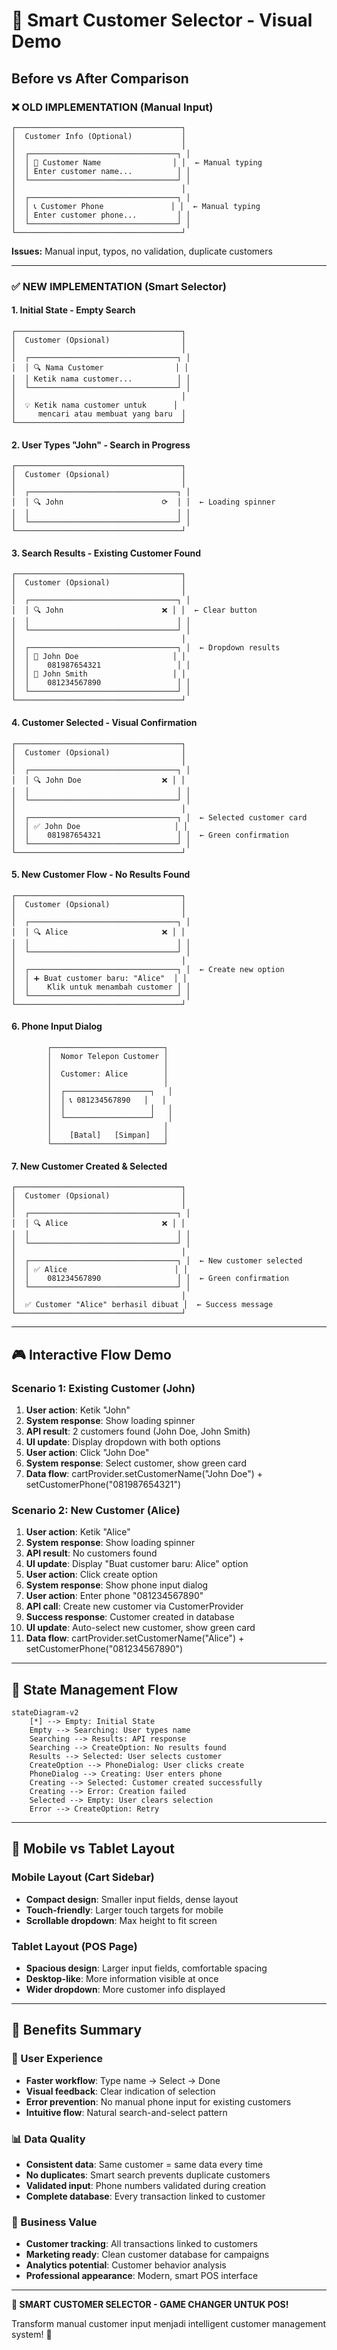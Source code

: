 # 🎯 Smart Customer Selector - Visual Demo

## **Before vs After Comparison**

### **❌ OLD IMPLEMENTATION (Manual Input)**

```
┌─────────────────────────────────────┐
│  Customer Info (Optional)           │
│                                     │
│  ┌─────────────────────────────────┐ │
│  │ 👤 Customer Name                │ │  ← Manual typing
│  │ Enter customer name...          │ │
│  └─────────────────────────────────┘ │
│                                     │
│  ┌─────────────────────────────────┐ │
│  │ 📞 Customer Phone               │ │  ← Manual typing
│  │ Enter customer phone...         │ │
│  └─────────────────────────────────┘ │
└─────────────────────────────────────┘
```

**Issues:** Manual input, typos, no validation, duplicate customers

---

### **✅ NEW IMPLEMENTATION (Smart Selector)**

#### **1. Initial State - Empty Search**

```
┌─────────────────────────────────────┐
│  Customer (Opsional)                │
│                                     │
│  ┌─────────────────────────────────┐ │
│  │ 🔍 Nama Customer                │ │
│  │ Ketik nama customer...          │ │
│  └─────────────────────────────────┘ │
│                                     │
│  💡 Ketik nama customer untuk      │
│     mencari atau membuat yang baru  │
└─────────────────────────────────────┘
```

#### **2. User Types "John" - Search in Progress**

```
┌─────────────────────────────────────┐
│  Customer (Opsional)                │
│                                     │
│  ┌─────────────────────────────────┐ │
│  │ 🔍 John                      ⟳  │ │  ← Loading spinner
│  │                                 │ │
│  └─────────────────────────────────┘ │
└─────────────────────────────────────┘
```

#### **3. Search Results - Existing Customer Found**

```
┌─────────────────────────────────────┐
│  Customer (Opsional)                │
│                                     │
│  ┌─────────────────────────────────┐ │
│  │ 🔍 John                      ❌ │ │  ← Clear button
│  │                                 │ │
│  └─────────────────────────────────┘ │
│                                     │
│  ┌─────────────────────────────────┐ │  ← Dropdown results
│  │ 👤 John Doe                     │ │
│  │    081987654321                 │ │
│  │ 👤 John Smith                   │ │
│  │    081234567890                 │ │
│  └─────────────────────────────────┘ │
└─────────────────────────────────────┘
```

#### **4. Customer Selected - Visual Confirmation**

```
┌─────────────────────────────────────┐
│  Customer (Opsional)                │
│                                     │
│  ┌─────────────────────────────────┐ │
│  │ 🔍 John Doe                  ❌ │ │
│  │                                 │ │
│  └─────────────────────────────────┘ │
│                                     │
│  ┌─────────────────────────────────┐ │  ← Selected customer card
│  │ ✅ John Doe                     │ │
│  │    081987654321                 │ │  ← Green confirmation
│  └─────────────────────────────────┘ │
└─────────────────────────────────────┘
```

#### **5. New Customer Flow - No Results Found**

```
┌─────────────────────────────────────┐
│  Customer (Opsional)                │
│                                     │
│  ┌─────────────────────────────────┐ │
│  │ 🔍 Alice                     ❌ │ │
│  │                                 │ │
│  └─────────────────────────────────┘ │
│                                     │
│  ┌─────────────────────────────────┐ │  ← Create new option
│  │ ➕ Buat customer baru: "Alice"  │ │
│  │    Klik untuk menambah customer │ │
│  └─────────────────────────────────┘ │
└─────────────────────────────────────┘
```

#### **6. Phone Input Dialog**

```
        ┌─────────────────────────┐
        │  Nomor Telepon Customer │
        │                         │
        │  Customer: Alice        │
        │                         │
        │  ┌───────────────────┐   │
        │  │ 📞 081234567890   │   │
        │  │                   │   │
        │  └───────────────────┘   │
        │                         │
        │    [Batal]   [Simpan]   │
        └─────────────────────────┘
```

#### **7. New Customer Created & Selected**

```
┌─────────────────────────────────────┐
│  Customer (Opsional)                │
│                                     │
│  ┌─────────────────────────────────┐ │
│  │ 🔍 Alice                     ❌ │ │
│  │                                 │ │
│  └─────────────────────────────────┘ │
│                                     │
│  ┌─────────────────────────────────┐ │  ← New customer selected
│  │ ✅ Alice                        │ │
│  │    081234567890                 │ │  ← Green confirmation
│  └─────────────────────────────────┘ │
│                                     │
│  ✅ Customer "Alice" berhasil dibuat │  ← Success message
└─────────────────────────────────────┘
```

---

## **🎮 Interactive Flow Demo**

### **Scenario 1: Existing Customer (John)**

1. **User action**: Ketik "John"
2. **System response**: Show loading spinner
3. **API result**: 2 customers found (John Doe, John Smith)
4. **UI update**: Display dropdown with both options
5. **User action**: Click "John Doe"
6. **System response**: Select customer, show green card
7. **Data flow**: cartProvider.setCustomerName("John Doe") + setCustomerPhone("081987654321")

### **Scenario 2: New Customer (Alice)**

1. **User action**: Ketik "Alice"
2. **System response**: Show loading spinner
3. **API result**: No customers found
4. **UI update**: Display "Buat customer baru: Alice" option
5. **User action**: Click create option
6. **System response**: Show phone input dialog
7. **User action**: Enter phone "081234567890"
8. **API call**: Create new customer via CustomerProvider
9. **Success response**: Customer created in database
10. **UI update**: Auto-select new customer, show green card
11. **Data flow**: cartProvider.setCustomerName("Alice") + setCustomerPhone("081234567890")

---

## **🔄 State Management Flow**

```mermaid
stateDiagram-v2
    [*] --> Empty: Initial State
    Empty --> Searching: User types name
    Searching --> Results: API response
    Searching --> CreateOption: No results found
    Results --> Selected: User selects customer
    CreateOption --> PhoneDialog: User clicks create
    PhoneDialog --> Creating: User enters phone
    Creating --> Selected: Customer created successfully
    Creating --> Error: Creation failed
    Selected --> Empty: User clears selection
    Error --> CreateOption: Retry
```

---

## **📱 Mobile vs Tablet Layout**

### **Mobile Layout (Cart Sidebar)**

- **Compact design**: Smaller input fields, dense layout
- **Touch-friendly**: Larger touch targets for mobile
- **Scrollable dropdown**: Max height to fit screen

### **Tablet Layout (POS Page)**

- **Spacious design**: Larger input fields, comfortable spacing
- **Desktop-like**: More information visible at once
- **Wider dropdown**: More customer info displayed

---

## **🎯 Benefits Summary**

### **🚀 User Experience**

- **Faster workflow**: Type name → Select → Done
- **Visual feedback**: Clear indication of selection
- **Error prevention**: No manual phone input for existing customers
- **Intuitive flow**: Natural search-and-select pattern

### **📊 Data Quality**

- **Consistent data**: Same customer = same data every time
- **No duplicates**: Smart search prevents duplicate customers
- **Validated input**: Phone numbers validated during creation
- **Complete database**: Every transaction linked to customer

### **💼 Business Value**

- **Customer tracking**: All transactions linked to customers
- **Marketing ready**: Clean customer database for campaigns
- **Analytics potential**: Customer behavior analysis
- **Professional appearance**: Modern, smart POS interface

---

**🎉 SMART CUSTOMER SELECTOR - GAME CHANGER UNTUK POS!**

Transform manual customer input menjadi intelligent customer management system! 🚀
